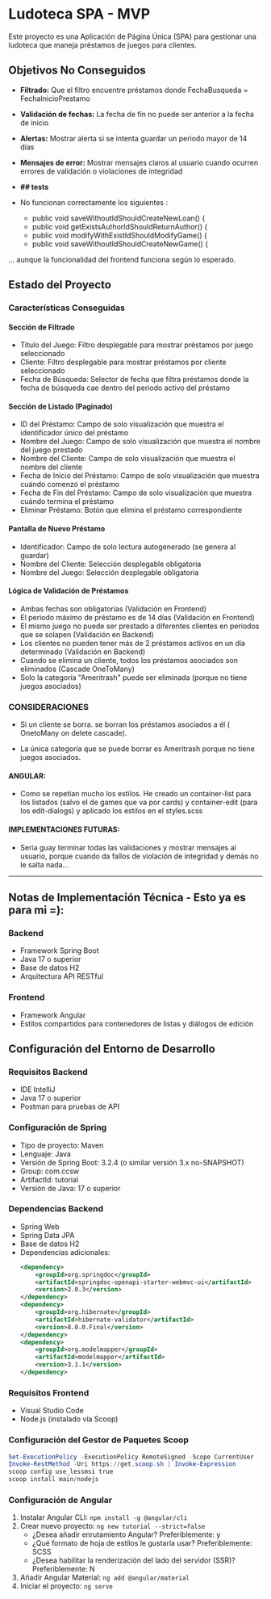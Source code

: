 # Ludoteca SPA - MVP

Este proyecto es una Aplicación de Página Única (SPA) para gestionar una ludoteca que maneja préstamos de juegos para clientes.

## Objetivos No Conseguidos

- **Filtrado:** Que el filtro encuentre préstamos donde FechaBusqueda = FechaInicioPrestamo
- **Validación de fechas:** La fecha de fin no puede ser anterior a la fecha de inicio
- **Alertas:** Mostrar alerta si se intenta guardar un periodo mayor de 14 días
- **Mensajes de error:** Mostrar mensajes claros al usuario cuando ocurren errores de validación o violaciones de integridad

- **## tests** 
- No funcionan correctamente los siguientes :
   - public void saveWithoutIdShouldCreateNewLoan() {
   - public void getExistsAuthorIdShouldReturnAuthor() {
   - public void modifyWithExistIdShouldModifyGame() {
   - public void saveWithoutIdShouldCreateNewGame() {

… aunque la funcionalidad del frontend funciona según lo esperado.


## Estado del Proyecto

### Características Conseguidas

#### Sección de Filtrado
- Título del Juego: Filtro desplegable para mostrar préstamos por juego seleccionado
- Cliente: Filtro desplegable para mostrar préstamos por cliente seleccionado  
- Fecha de Búsqueda: Selector de fecha que filtra préstamos donde la fecha de búsqueda cae dentro del periodo activo del préstamo

#### Sección de Listado (Paginado)
- ID del Préstamo: Campo de solo visualización que muestra el identificador único del préstamo
- Nombre del Juego: Campo de solo visualización que muestra el nombre del juego prestado
- Nombre del Cliente: Campo de solo visualización que muestra el nombre del cliente
- Fecha de Inicio del Préstamo: Campo de solo visualización que muestra cuándo comenzó el préstamo
- Fecha de Fin del Préstamo: Campo de solo visualización que muestra cuándo termina el préstamo
- Eliminar Préstamo: Botón que elimina el préstamo correspondiente

#### Pantalla de Nuevo Préstamo
- Identificador: Campo de solo lectura autogenerado (se genera al guardar)
- Nombre del Cliente: Selección desplegable obligatoria
- Nombre del Juego: Selección desplegable obligatoria

#### Lógica de Validación de Préstamos
- Ambas fechas son obligatorias (Validación en Frontend)
- El periodo máximo de préstamo es de 14 días (Validación en Frontend)
- El mismo juego no puede ser prestado a diferentes clientes en periodos que se solapen (Validación en Backend)
- Los clientes no pueden tener más de 2 préstamos activos en un día determinado (Validación en Backend)
- Cuando se elimina un cliente, todos los préstamos asociados son eliminados (Cascade OneToMany)
- Solo la categoría "Ameritrash" puede ser eliminada (porque no tiene juegos asociados)


### CONSIDERACIONES

- Si un cliente se borra. se borran los préstamos asociados a él (
OnetoMany on delete cascade).

- La única categoría que se puede borrar es Ameritrash porque no tiene
juegos asociados.

#### ANGULAR:

- Como se repetían mucho los estilos. He creado un container-list para los
listados (salvo el de games que va por cards) y container-edit (para los
edit-dialogs) y aplicado los estilos en el styles.scss

#### IMPLEMENTACIONES FUTURAS:

- Seria guay terminar todas las validaciones y mostrar mensajes al
usuario, porque cuando da fallos de violación de integridad y demás no
le salta nada...



-----------------------------------------------------------------------------------------------------------------------------------------------------------------
## Notas de Implementación Técnica - Esto ya es para mi =):

### Backend
- Framework Spring Boot
- Java 17 o superior
- Base de datos H2
- Arquitectura API RESTful

### Frontend
- Framework Angular
- Estilos compartidos para contenedores de listas y diálogos de edición

## Configuración del Entorno de Desarrollo

### Requisitos Backend
- IDE IntelliJ
- Java 17 o superior
- Postman para pruebas de API

### Configuración de Spring
- Tipo de proyecto: Maven
- Lenguaje: Java
- Versión de Spring Boot: 3.2.4 (o similar versión 3.x no-SNAPSHOT)
- Group: com.ccsw
- ArtifactId: tutorial
- Versión de Java: 17 o superior

### Dependencias Backend
- Spring Web
- Spring Data JPA
- Base de datos H2
- Dependencias adicionales:
  ```xml
  <dependency>
      <groupId>org.springdoc</groupId>
      <artifactId>springdoc-openapi-starter-webmvc-ui</artifactId>
      <version>2.0.3</version>
  </dependency>
  <dependency>
      <groupId>org.hibernate</groupId>
      <artifactId>hibernate-validator</artifactId>
      <version>8.0.0.Final</version>
  </dependency>
  <dependency>
      <groupId>org.modelmapper</groupId>
      <artifactId>modelmapper</artifactId>
      <version>3.1.1</version>
  </dependency>
  ```

### Requisitos Frontend
- Visual Studio Code
- Node.js (instalado vía Scoop)

### Configuración del Gestor de Paquetes Scoop
```powershell
Set-ExecutionPolicy -ExecutionPolicy RemoteSigned -Scope CurrentUser
Invoke-RestMethod -Uri https://get.scoop.sh | Invoke-Expression
scoop config use_lessmsi true
scoop install main/nodejs
```

### Configuración de Angular
1. Instalar Angular CLI: `npm install -g @angular/cli`
2. Crear nuevo proyecto: `ng new tutorial --strict=false`
   - ¿Desea añadir enrutamiento Angular? Preferiblemente: y
   - ¿Qué formato de hoja de estilos le gustaría usar? Preferiblemente: SCSS
   - ¿Desea habilitar la renderización del lado del servidor (SSR)? Preferiblemente: N
3. Añadir Angular Material: `ng add @angular/material`
4. Iniciar el proyecto: `ng serve`

